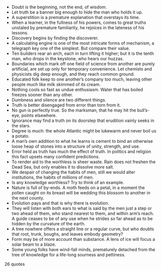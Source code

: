  - Doubt is the beginning, not the end, of wisdom.
 - Let truth be a banner big enough to hide the man who holds it up.
 - A superstition is a premature explanation that overstays its time.
 - When a learner, in the fullness of his powers, comes to great truths unstaled by premature familiarity, he rejoices in the lateness of his lessons.
 - Discovery begins by finding the discoverer.
 - A calculating engine is one of the most intricate forms of mechanism, a telegraph key one of the simplest. But compare their value.
 - Ten builders rear an arch, each in turn lifting it higher; but it is the tenth man, who drops in the keystone, who hears our huzzas.
 - Boundaries which mark off one field of science from another are purely artificial, are set up only for temporary convenience. Let chemists and physicists dig deep enough, and they reach common ground.
 - Educated folk keep to one another’s company too much, leaving other people much like milk skimmed of its cream.
 - Nothing cools so fast as undue enthusiasm. Water that has boiled freezes sooner than any other.
 - Dumbness and silence are two different things.
 - Truth is better disengaged from error than torn from it.
 - No gun is perfectly true. So the marksman, that he may hit the bull’s-eye, points elsewhere.
 - Ignorance may find a truth on its doorstep that erudition vainly seeks in the stars.
 - Degree is much: the whole Atlantic might be lukewarm and never boil us a potato.
 - A man’s own addition to what he learns is cement to bind an otherwise loose heap of stones into a structure of unity, strength, and use.
 - Error held as truth has much the effect of truth. In politics and religion this fact upsets many confident predictions.
 - To render aid to the worthless is sheer waste. Rain does not freshen the Dead Sea, but only enables it to dissolve more salt.
 - We despair of changing the habits of men, still we would alter institutions, the habits of millions of men.
 - Is any knowledge worthless? Try to think of an example.
 - Nature is full of by-ends. A moth feeds on a petal, in a moment the pollen caught on its breast will be wedding this blossom to another in the next county.
 - Evolution pays and that is why there is evolution.
 - They will listen with both ears to what is said by the men just a step or two ahead of them, who stand nearest to them, and within arm’s reach. A guide ceases to be of any use when he strides so far ahead as to be hidden by the curvature of the earth.
 - A tree nowhere offers a straight line or a regular curve, but who doubts that root, trunk, boughs, and leaves embody geometry?
 - Form may be of more account than substance. A lens of ice will focus a solar beam to a blaze.
 - Some young folks have wind-fall minds, prematurely detached from the tree of knowledge for a life-long sourness and pettiness.

26 quotes